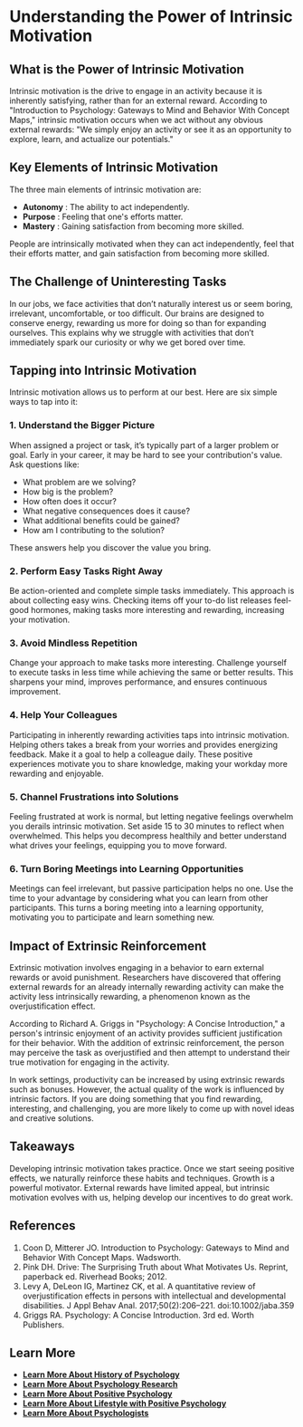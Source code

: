 # Understanding the Power of Intrinsic Motivation

## What is the Power of Intrinsic Motivation

Intrinsic motivation is the drive to engage in an activity because it is inherently satisfying, rather than for an external reward. According to "Introduction to Psychology: Gateways to Mind and Behavior With Concept Maps," intrinsic motivation occurs when we act without any obvious external rewards: "We simply enjoy an activity or see it as an opportunity to explore, learn, and actualize our potentials."

## Key Elements of Intrinsic Motivation

The three main elements of intrinsic motivation are:

  * **Autonomy** : The ability to act independently.
  * **Purpose** : Feeling that one's efforts matter.
  * **Mastery** : Gaining satisfaction from becoming more skilled.



People are intrinsically motivated when they can act independently, feel that their efforts matter, and gain satisfaction from becoming more skilled.

## The Challenge of Uninteresting Tasks

In our jobs, we face activities that don’t naturally interest us or seem boring, irrelevant, uncomfortable, or too difficult. Our brains are designed to conserve energy, rewarding us more for doing so than for expanding ourselves. This explains why we struggle with activities that don’t immediately spark our curiosity or why we get bored over time.

## Tapping into Intrinsic Motivation

Intrinsic motivation allows us to perform at our best. Here are six simple ways to tap into it:

### 1\. Understand the Bigger Picture

When assigned a project or task, it’s typically part of a larger problem or goal. Early in your career, it may be hard to see your contribution's value. Ask questions like:

  * What problem are we solving?
  * How big is the problem?
  * How often does it occur?
  * What negative consequences does it cause?
  * What additional benefits could be gained?
  * How am I contributing to the solution?



These answers help you discover the value you bring.

### 2\. Perform Easy Tasks Right Away

Be action-oriented and complete simple tasks immediately. This approach is about collecting easy wins. Checking items off your to-do list releases feel-good hormones, making tasks more interesting and rewarding, increasing your motivation.

### 3\. Avoid Mindless Repetition

Change your approach to make tasks more interesting. Challenge yourself to execute tasks in less time while achieving the same or better results. This sharpens your mind, improves performance, and ensures continuous improvement.

### 4\. Help Your Colleagues

Participating in inherently rewarding activities taps into intrinsic motivation. Helping others takes a break from your worries and provides energizing feedback. Make it a goal to help a colleague daily. These positive experiences motivate you to share knowledge, making your workday more rewarding and enjoyable.

### 5\. Channel Frustrations into Solutions

Feeling frustrated at work is normal, but letting negative feelings overwhelm you derails intrinsic motivation. Set aside 15 to 30 minutes to reflect when overwhelmed. This helps you decompress healthily and better understand what drives your feelings, equipping you to move forward.

### 6\. Turn Boring Meetings into Learning Opportunities

Meetings can feel irrelevant, but passive participation helps no one. Use the time to your advantage by considering what you can learn from other participants. This turns a boring meeting into a learning opportunity, motivating you to participate and learn something new.

## Impact of Extrinsic Reinforcement

Extrinsic motivation involves engaging in a behavior to earn external rewards or avoid punishment. Researchers have discovered that offering external rewards for an already internally rewarding activity can make the activity less intrinsically rewarding, a phenomenon known as the overjustification effect.

According to Richard A. Griggs in "Psychology: A Concise Introduction," a person's intrinsic enjoyment of an activity provides sufficient justification for their behavior. With the addition of extrinsic reinforcement, the person may perceive the task as overjustified and then attempt to understand their true motivation for engaging in the activity.

In work settings, productivity can be increased by using extrinsic rewards such as bonuses. However, the actual quality of the work is influenced by intrinsic factors. If you are doing something that you find rewarding, interesting, and challenging, you are more likely to come up with novel ideas and creative solutions.

## Takeaways

Developing intrinsic motivation takes practice. Once we start seeing positive effects, we naturally reinforce these habits and techniques. Growth is a powerful motivator. External rewards have limited appeal, but intrinsic motivation evolves with us, helping develop our incentives to do great work.

## References

  1. Coon D, Mitterer JO. Introduction to Psychology: Gateways to Mind and Behavior With Concept Maps. Wadsworth.
  2. Pink DH. Drive: The Surprising Truth about What Motivates Us. Reprint, paperback ed. Riverhead Books; 2012.
  3. Levy A, DeLeon IG, Martinez CK, et al. A quantitative review of overjustification effects in persons with intellectual and developmental disabilities. J Appl Behav Anal. 2017;50(2):206–221. doi:10.1002/jaba.359
  4. Griggs RA. Psychology: A Concise Introduction. 3rd ed. Worth Publishers.



## **Learn More**

  * [**Learn More About History of Psychology**](/docs/history-of-psychology)
  * [**Learn More About Psychology Research**](/docs/psychology-research)
  * [**Learn More About Positive Psychology**](/docs/positive-psychology)
  * [**Learn More About Lifestyle with Positive Psychology**](/docs/lifestyle-personal-growth)
  * [**Learn More About Psychologists**](/docs/psychologists)


